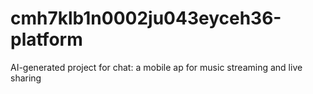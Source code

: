 # cmh7klb1n0002ju043eyceh36-platform
AI-generated project for chat: a mobile ap for music streaming and live sharing
